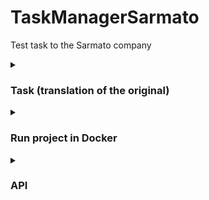 # TaskManagerSarmato
Test task to the Sarmato company

<details>
    <summary><h3>Task (translation of the original)</h3></summary>

        Develop a RESTful API for task management. Use the Symfony 6 framework and the MySQL database.

        Description:
        - There are users in the system, each of whom can create, view, update and delete their tasks.
        - The task consists of the following fields: title, description, creation date, completion date, status (completed or not).
        - The system must support the following actions:
            - View a list of all the user's tasks.
            - Creating a new task.
            - View information about the task.
            - Editing a task (changing the title, description, and completion date fields).
            - Deleting a task.
            - Marking the task as completed.

        Requirements:
            - The Symfony 6 framework should be used to create an API.
            - To work with the database, use the Doctrine ORM.
            - Add user authorization using authorization tokens (JWT or other).
            - Error handling and data validation must be implemented.
            - API documentation should be available.

        Results:
            - The source code of the developed API.
            - API documentation (in English) in Markdown format, containing a description of the available routes and request parameters.

        Additional tasks (an advantage):
            - Implement pagination and sorting when requesting a list of tasks.
            - Implement the ability to add comments to tasks.
            - Write unit tests for the created controllers and services.
</details>

<details>
    <summary><h3>Run project in Docker</h3></summary>

    1 git clone https://github.com/NikitinUser/TaskManagerSarmato.git

    2 cd TaskManagerSarmato/docker

    3 run and login Docker

    4 sudo docker compose up --build

    5 cd ../app

    6 composer install

    if you have docker desktop:

    7 php bin/console doctrine:migrations:migrate (docker desktop)

    8 php bin/console doctrine:fixtures:load (docker desktop)

    9 php bin/console lexik:jwt:generate-keypair (docker desktop)

    else:

    7 cd ../docker

    8 sudo docker exec -itu root tms_php bash

    9 php bin/console doctrine:migrations:migrate (docker desktop)

    10 php bin/console doctrine:fixtures:load (docker desktop)

    11 php bin/console lexik:jwt:generate-keypair (docker desktop)

</details>

<details>
    <summary><h3>API</h3></summary>

<div>
    <a href="/swagger.json">swagger json</a>
</div>
<div>
    <a href="/swagger.yaml">swagger yaml</a>
</div>
<div>
    <a href="/TaskManagerSarmato.postman_collection.json">postman collection</a>
</div>


host - http://127.0.0.1:7777

## Task

### fields

#### id
* type: integer
* nullable: false
* description: unique identifier of task

#### title
* type: string
* max length: 255 in database, 127 in API (because there may be multibyte strings)
* min length: 0 in database, 1 in API
* validation regex pattern: '/^[A-Za-z А-Яа-яЁё 0-9]+$/u'
* nullable: false
* description: title of task

#### description
* type: string
* max length: 5000 in database, 2500 in API (because there may be multibyte strings)
* min length: 0 in database, 1 in API
* validation regex pattern: '/^[A-Za-z А-Яа-яЁё 0-9]+$/u'
* nullable: false
* description: text body for task

#### createdAt
* type: integer
* max length: 10
* min length: 10
* nullable: false
* default: current server date (by unixtime)
* description: date of creating tesk, integer because is unixtime for simplicity

#### updatedAt
* type: integer
* max length: 10
* min length: 10
* nullable: true
* default: null
* description: date of updating task, integer because is unixtime for simplicity

#### planeCompleteDate
* type: integer
* max length: 10
* min length: 10
* nullable: false
* description: the date when the user plans to complete the task, integer because is unixtime for simplicity

#### isComlite
* type: bool
* nullable: false
* default: false
* description: the mark on the completion of the task: false - the task is active, true - the task is completed.

#### userId
* type: integer
* nullable: false
* description: unique identifier of user who own a task

## Get token `/api/login_check` [POST]

The `/api/login_check` method is used to authenticate the user. It allows you to verify user credentials and get an JWT token.

### HTTP-запрос

- **Method:** POST
- **Required authentication:** False
- **Content type:** application/json

#### Request Body

- **Required:** True

1. `email` (string)
2. `password` (string)

Example:

```json
{
  "email": "admin@mail.ru",
  "password": "12345"
}
```

### Responses

#### Success (200)

- **Content type:** application/json

Example:

```json
{
  "token": "eyJ0...zVQ"
}
```

#### Unauthorized (401)

- **Content type:** application/json

Example:

```json
{
    "code": 401,
    "message": "Invalid credentials."
}
```

## Get all user tasks `/api/task/all` [GET]

The `/api/task/all` method is used to getting all tasks for current user.

### HTTP-запрос

- **Method:** GET
- **Required authentication:** True
- **Content type:** application/json
- **Authorization:** Bearer Token

### Responses

1. `message` (string or null)
2. `data` (array or null)

#### Success (200)

- **Content type:** application/json

Example:

```json
{
    "message": null,
    "data": [
        {
            "id": 1,
            "title": "test1",
            "description": "test1",
            "createdAt": 1694921959,
            "updatedAt": null,
            "planeCompleteDate": 1700170901,
            "isComplete": false,
            "userId": 1
        }
    ],
    "responseCode": 200
}
```

#### BAD REQUEST (400), SERVER ERROR (500)

- **Content type:** application/json

Example:

```json
{
    "message": "text",
    "data": null,
    "responseCode": 400 // 500
}
```

#### Unauthorized (401)

- **Content type:** application/json

Example:

```json
{
    "code": 401,
    "message": "Invalid credentials."
}
```


## Get task by id `/api/task` [GET]

The `/api/task` method is used to getting task for current user by task id.

### HTTP-запрос

- **Method:** GET
- **Required authentication:** True
- **Content type:** application/json
- **Authorization:** Bearer Token

### URI Params

- **Required:** True

1. `id` - id of task

### Responses

1. `message` (string or null)
2. `data` (object or null)

#### Success (200)

- **Content type:** application/json

Example:

```json
{
    "message": null,
    "data":
        {
            "id": 1,
            "title": "test1",
            "description": "test1",
            "createdAt": 1694921959,
            "updatedAt": null,
            "planeCompleteDate": 1700170901,
            "isComplete": false,
            "userId": 1
        },
    "responseCode": 200
```

#### BAD REQUEST (400), SERVER ERROR (500)

- **Content type:** application/json

Example:

```json
{
    "message": "text",
    "data": null,
    "responseCode": 400 // 500
}
```

#### Unauthorized (401)

- **Content type:** application/json

Example:

```json
{
    "code": 401,
    "message": "Invalid credentials."
}
```


## Create task `/api/task` [POST]

The `/api/task/all` method is used to creating a new task for current user.

### HTTP-запрос

- **Method:** POST
- **Required authentication:** True
- **Content type:** application/json
- **Authorization:** Bearer Token

### Request body

- **Required:** True

1. `title` (string, max: 127, min: 1, allow symbols: A-Za-z А-Яа-яЁё 0-9)
2. `description` (string, max: 2500, min: 1, allow symbols: A-Za-z А-Яа-яЁё 0-9)
3. `planeCompleteDate` (integer, max: 10, min: 10) - Planned task completion date (in UNIX timestamp format)

Example:

```json
{
    "title": "test1",
    "description": "test1",
    "planeCompleteDate": 1700170901
}
```

### Responses

1. `message` (string or null)
2. `data` (object or null)

#### Success (200)

- **Content type:** application/json

Example:

```json
{
    "message": null,
    "data":
        {
            "id": 1,
            "title": "test1",
            "description": "test1",
            "createdAt": 1694921959,
            "updatedAt": null,
            "planeCompleteDate": 1700170901,
            "isComplete": false,
            "userId": 1
        },
    "responseCode": 200
}
```

#### BAD REQUEST (400), SERVER ERROR (500)

- **Content type:** application/json

Example:

```json
{
    "message": "text",
    "data": null,
    "responseCode": 400 // 500
}
```

#### Unauthorized (401)

- **Content type:** application/json

Example:

```json
{
    "code": 401,
    "message": "Invalid credentials."
}
```


## Update task `/api/task` [PATCH]

The `/api/task` method is used to update fields title, description, planeCompleteDate in task.

### HTTP-запрос

- **Method:** PATCH
- **Required authentication:** True
- **Content type:** application/json
- **Authorization:** Bearer Token

### Request body

- **Required:** True

1. `id` (integer, min: 1)
2. `title` (string, max: 255, min: 1, allow symbols: A-Za-z А-Яа-яЁё 0-9)
3. `description` (string, max: 2500, min: 1, allow symbols: A-Za-z А-Яа-яЁё 0-9)
4. `planeCompleteDate` (integer, max: 10, min: 10) - Planned task completion date (in UNIX timestamp format)

Example:

```json
{
    "id": 2,
    "title": "test2",
    "description": "test2 test3 test4",
    "planeCompleteDate": 1700170902
}
```

### Responses

1. `message` (string or null)
2. `data` (object or null)

#### Success (200)

- **Content type:** application/json

Example:

```json
{
    "message": null,
    "data":
        {
            "id": 1,
            "title": "test1",
            "description": "test1",
            "createdAt": 1694921959,
            "updatedAt": null,
            "planeCompleteDate": 1700170901,
            "isComplete": false,
            "userId": 1
        },
    "responseCode": 200
}
```

#### BAD REQUEST (400), SERVER ERROR (500)

- **Content type:** application/json

Example:

```json
{
    "message": "text",
    "data": null,
    "responseCode": 400 // 500
}
```

#### Unauthorized (401)

- **Content type:** application/json

Example:

```json
{
    "code": 401,
    "message": "Invalid credentials."
}
```

## Done task `/api/task/done` [PATCH]

The `/api/task/done` method is used to mark task as complete.

### HTTP-запрос

- **Method:** PATCH
- **Required authentication:** True
- **Content type:** application/json
- **Authorization:** Bearer Token

### Request body

- **Required:** True

1. `id` (integer, min: 1)

Example:

```json
{
    "id": 2
}
```

### Responses

1. `message` (string or null)
2. `data` (object or null)

#### Success (200)

- **Content type:** application/json

Example:

```json
{
    "message": null,
    "data":
        {
            "id": 1,
            "title": "test1",
            "description": "test1",
            "createdAt": 1694921959,
            "updatedAt": null,
            "planeCompleteDate": 1700170901,
            "isComplete": true,
            "userId": 1
        },
    "responseCode": 200
}
```

#### BAD REQUEST (400), SERVER ERROR (500)

- **Content type:** application/json

Example:

```json
{
    "message": "text",
    "data": null,
    "responseCode": 400 // 500
}
```

#### Unauthorized (401)

- **Content type:** application/json

Example:

```json
{
    "code": 401,
    "message": "Invalid credentials."
}
```


## Delete task `/api/task` [DELETE]

The `/api/task` method is used to deleting task by id for current user.

### HTTP-запрос

- **Method:** DELETE
- **Required authentication:** True
- **Content type:** application/json
- **Authorization:** Bearer Token

### URI Params

- **Required:** True

1. `id` - id of task

### Responses

1. `message` (string or null)
2. `data` (object or null)

#### Success (200)

- **Content type:** application/json

Example:

```json
{
    "message": null,
    "data": null,
    "responseCode": 200
}
```

#### BAD REQUEST (400), SERVER ERROR (500)

- **Content type:** application/json

Example:

```json
{
    "message": "text",
    "data": null,
    "responseCode": 400 // 500
}
```

#### Unauthorized (401)

- **Content type:** application/json

Example:

```json
{
    "code": 401,
    "message": "Invalid credentials."
}
```


##

</details>
